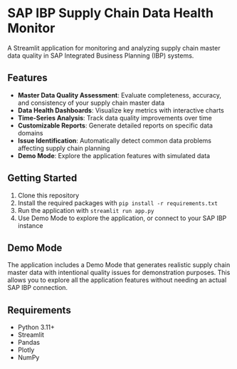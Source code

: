 # SAP IBP Supply Chain Data Health Monitor

A Streamlit application for monitoring and analyzing supply chain master data quality in SAP Integrated Business Planning (IBP) systems.

## Features

- **Master Data Quality Assessment**: Evaluate completeness, accuracy, and consistency of your supply chain master data
- **Data Health Dashboards**: Visualize key metrics with interactive charts
- **Time-Series Analysis**: Track data quality improvements over time
- **Customizable Reports**: Generate detailed reports on specific data domains
- **Issue Identification**: Automatically detect common data problems affecting supply chain planning
- **Demo Mode**: Explore the application features with simulated data

## Getting Started

1. Clone this repository
2. Install the required packages with `pip install -r requirements.txt`
3. Run the application with `streamlit run app.py`
4. Use Demo Mode to explore the application, or connect to your SAP IBP instance

## Demo Mode

The application includes a Demo Mode that generates realistic supply chain master data with intentional quality issues for demonstration purposes. This allows you to explore all the application features without needing an actual SAP IBP connection.

## Requirements

- Python 3.11+
- Streamlit
- Pandas
- Plotly
- NumPy